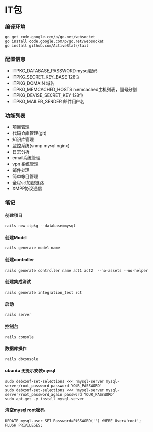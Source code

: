 IT包
=====

### 编译环境
    go get code.google.com/p/go.net/websocket
    go install code.google.com/p/go.net/websocket
    go install github.com/ActiveState/tail

### 配置信息
 * ITPKG_DATABASE_PASSWORD mysql密码
 * ITPKG_SECRET_KEY_BASE 128位
 * ITPKG_DOMAIN 域名
 * ITPKG_MEMCACHED_HOSTS memcached主机列表，逗号分割
 * ITPKG_DEVISE_SECRET_KEY 128位
 * ITPKG_MAILER_SENDER 邮件用户名

### 功能列表

 * 项目管理
 * 代码仓库管理(git)
 * 知识库管理
 * 监控系统(snmp mysql nginx)
 * 日志分析
 * email系统管理
 * vpn 系统管理
 * 邮件处理
 * 简单帐目管理
 * 全程ssl加密链路
 * XMPP协议通信


### 笔记

#### 创建项目

    rails new itpkg --database=mysql

#### 创建Model

    rails generate model name

#### 创建controller

    rails generate controller name act1 act2  --no-assets --no-helper

#### 创建集成测试

    rails generate integration_test act

#### 启动

    rails server

#### 控制台

    rails console

#### 数据库操作

    rails dbconsole

#### ubuntu 无提示安装mysql

    sudo debconf-set-selections <<< 'mysql-server mysql-server/root_password password YOUR_PASSWORD'
    sudo debconf-set-selections <<< 'mysql-server mysql-server/root_password_again password YOUR_PASSWORD'
    sudo apt-get -y install mysql-server


#### 清空mysql root密码
    UPDATE mysql.user SET Password=PASSWORD('') WHERE User='root';
    FLUSH PRIVILEGES; 




